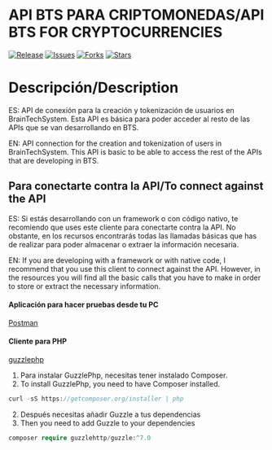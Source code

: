 API BTS PARA CRIPTOMONEDAS/API BTS FOR CRYPTOCURRENCIES
=======================================================

[![Release](https://img.shields.io/github/v/release/jchdezperez/bts_api_user.svg)](https://github.com/jchdezperez/bts_api_user)
[![Issues](https://img.shields.io/github/issues/jchdezperez/bts_api_user)](https://github.com/jchdezperez/bts_api_user)
[![Forks](https://img.shields.io/github/forks/jchdezperez/bts_api_user)](https://github.com/jchdezperez/bts_api_user)
[![Stars](https://img.shields.io/github/stars/jchdezperez/bts_api_user)](https://github.com/jchdezperez/bts_api_user)


# Descripción/Description

ES: API de conexión para la creación y tokenización de usuarios en BrainTechSystem. Esta API es básica para poder acceder al resto de las APIs 
que se van desarrollando en BTS.

EN: API connection for the creation and tokenization of users in BrainTechSystem. This API is basic to be able to access the rest of the APIs
that are developing in BTS. 

## Para conectarte contra la API/To connect against the API 

ES: Si estás desarrollando con un framework o con código nativo, te recomiendo que uses este cliente para conectarte contra la API. No obstante, en los recursos encontrarás todas las llamadas básicas que has de realizar para poder almacenar o extraer la información necesaria.

EN: If you are developing with a framework or with native code, I recommend that you use this client to connect against the API. However, in the resources you will find all the basic calls that you have to make in order to store or extract the necessary information. 

#### Aplicación para hacer pruebas desde tu PC

[Postman](https://www.postman.com/)

#### Cliente para PHP

[guzzlephp](https://docs.guzzlephp.org/en/stable/)

1. Para instalar GuzzlePhp, necesitas tener instalado Composer.
1. To install GuzzlePhp, you need to have Composer installed. 

```PHP
curl -sS https://getcomposer.org/installer | php
```

2. Después necesitas añadir Guzzle a tus dependencias
2. Then you need to add Guzzle to your dependencies 

```PHP
composer require guzzlehttp/guzzle:^7.0
```
